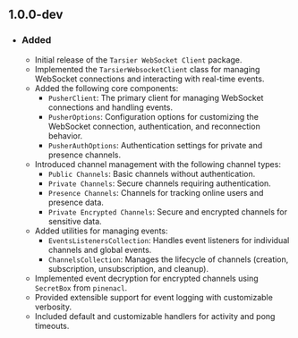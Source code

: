 ## 1.0.0-dev
- ### Added
    - Initial release of the `Tarsier WebSocket Client` package.
    - Implemented the `TarsierWebsocketClient` class for managing WebSocket connections and interacting with real-time events.
    - Added the following core components:
        - `PusherClient`: The primary client for managing WebSocket connections and handling events.
        - `PusherOptions`: Configuration options for customizing the WebSocket connection, authentication, and reconnection behavior.
        - `PusherAuthOptions`: Authentication settings for private and presence channels.
    - Introduced channel management with the following channel types:
        - `Public Channels`: Basic channels without authentication.
        - `Private Channels`: Secure channels requiring authentication.
        - `Presence Channels`: Channels for tracking online users and presence data.
        - `Private Encrypted Channels`: Secure and encrypted channels for sensitive data.
    - Added utilities for managing events:
        - `EventsListenersCollection`: Handles event listeners for individual channels and global events.
        - `ChannelsCollection`: Manages the lifecycle of channels (creation, subscription, unsubscription, and cleanup).
    - Implemented event decryption for encrypted channels using `SecretBox` from `pinenacl`.
    - Provided extensible support for event logging with customizable verbosity.
    - Included default and customizable handlers for activity and pong timeouts.

